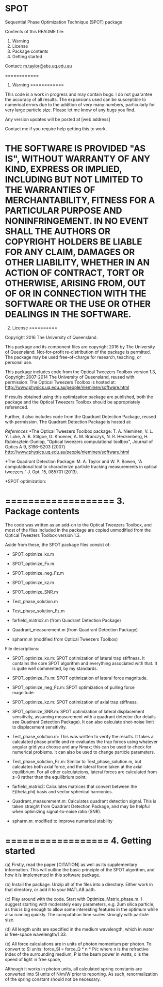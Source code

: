 # SPOT
Sequential Phase Optimization Technique (SPOT) package


Contents of this README file:

1. Warning
2. License
3. Package contents
4. Getting started


Contact: m.taylor@sbs.uq.edu.au

============
1. Warning
============

This code is a work in progress and may contain bugs. I do not guarantee the 
accuracy of all results. The expansions used can be susceptible to numerical 
errors due to the addition of very many numbers, particularly for very large 
particle size. Please let me know of any bugs you find. 

Any version updates will be posted at
[web address]

Contact me if you require help getting this to work.



THE SOFTWARE IS PROVIDED "AS IS", WITHOUT WARRANTY OF ANY KIND, EXPRESS OR
IMPLIED, INCLUDING BUT NOT LIMITED TO THE WARRANTIES OF MERCHANTABILITY,
FITNESS FOR A PARTICULAR PURPOSE AND NONINFRINGEMENT.  IN NO EVENT SHALL THE
AUTHORS OR COPYRIGHT HOLDERS BE LIABLE FOR ANY CLAIM, DAMAGES OR OTHER
LIABILITY, WHETHER IN AN ACTION OF CONTRACT, TORT OR OTHERWISE, ARISING FROM,
OUT OF OR IN CONNECTION WITH THE SOFTWARE OR THE USE OR OTHER DEALINGS IN
THE SOFTWARE. 
==========
2. License
==========

Copyright 2016 The University of Queensland.

This package and its component files are copyright 2016 by The University of 
Queensland. Not-for-profit re-distribution of the package is permitted. The 
package may be used free-of-charge for research, teaching, or personal use. 

This package includes code from the Optical Tweezers Toolbox version 1.3, 
Copyright 2007-2014 The University of Queensland, reused with permission. 
The Optical Tweezers Toolbox is hosted at: 
http://www.physics.uq.edu.au/people/nieminen/software.html
 
If results obtained using this optimization package are published, both the 
package and the Optical Tweezers Toolbox should be appropriately referenced.


Further, it also includes code from the Quadrant Detection Package, reused
with permission. The Quadrant Detection Package is hosted at:



*References*
*The Optical Tweezers Toolbox package:
T. A. Nieminen, V. L. Y. Loke, A. B. Stilgoe, G. Knoener,
A. M. Branczyk, N. R. Heckenberg, H. Rubinsztein-Dunlop,
"Optical tweezers computational toolbox",
Journal of Optics A 9, S196-S203 (2007)
http://www.physics.uq.edu.au/people/nieminen/software.html


*The Quadrant Detection Package:
M. A. Taylor and W. P. Bowen, “A computational tool to characterize particle 
tracking measurements in optical tweezers,” J. Opt. 15, 085701 (2013). 


*SPOT optimization:



===================
3. Package contents
===================
The code was written as an add-on to the Optical Tweezers Toolbox, and most 
of the files included in the package are copied unmodified from the Optical 
Tweezers Toolbox version 1.3. 

Aside from these, the SPOT package files consist of:
- SPOT_optimize_kx.m
- SPOT_optimize_Fx.m
- SPOT_optimize_neg_Fz.m
- SPOT_optimize_kz.m
- SPOT_optimize_SNR.m
- Test_phase_solution.m
- Test_phase_solution_Fz.m

- farfield_matrix2.m (from Quadrant Detection Package)
- Quadrant_measurement.m (from Quadrant Detection Package)

- spharm.m (modified from Optical Tweezers Toolbox)








File descriptions:

- SPOT_optimize_kx.m: SPOT optimization of lateral trap stiffness. It 
contains the core SPOT algorithm and everything associated with that. 
It is quite well commented, by my standards.

- SPOT_optimize_Fx.m: SPOT optimization of lateral force magnitude. 

- SPOT_optimize_neg_Fz.m: SPOT optimization of pulling force magnitude. 

- SPOT_optimize_kz.m: SPOT optimization of axial trap stiffness. 

- SPOT_optimize_SNR.m: SPOT optimization of lateral displacement 
sensitivity, assuming measurement with a quadrant detector (for details
see Quadrant Detection Package). It can also calculate shot-noise limit 
to displacement sensitivity.

- Test_phase_solution.m: This was written to verify the results. It takes a 
calculated phase profile and re-evaluates the trap forces using whatever 
angular grid you choose and any Nmax; this can be used to check for numerical 
problems. It can also be used to change particle parameters. 

- Test_phase_solution_Fz.m: Similar to Test_phase_solution.m, but calculates 
both axial force, and the lateral force taken at the axial equilibrium. For 
all other calculateions, lateral forces are calculated from z=0 rather than 
the equilibrium point.

- farfield_matrix2: Calculates matrices that convert between the E(theta,phi) 
basis and vector spherical harmonics.

- Quadrant_measurement.m: Calculates quadrant detection signal. This is taken
straight from Quadrant Detection Package, and may be helpful when optimizing
signal-to-noise ratio (SNR).

- spharm.m: modified to improve numerical stability



==================
4. Getting started
==================


(a) Firstly, read the paper [CITATION] as well as its supplementary information. 
This will outline the basic principle of the SPOT algorithm, and how it is 
implemented in this software package.

(b) Install the package. Unzip all of the files into a directory. Either work in
 that directory, or add it to your MATLAB path.

(c) Play around with the code. Start with Optimize_Matrix_phase.m. I suggest 
starting with moderately easy parameters, e.g. 2um silica particle, as this is 
big enough to allow some interesting features in the optimum while also running 
quickly. The computation time scales strongly with particle size.


(d) All length units are specified in the medium wavelength, which in water is 
free-space wavelength/1.33.
    
(e) All force calculations are in units of photon momentum per photon. To convert to
    SI units:
                force_SI = force_Q * n * P/c
    where n is the refractive index of the surrounding medium,
          P is the beam power in watts,
          c is the speed of light in free space,

Although it works in photon units, all calculated spring constants are converted 
into SI units of N/m/W prior to reporting. As such, renormalization of the spring 
constant should not be necessary.
